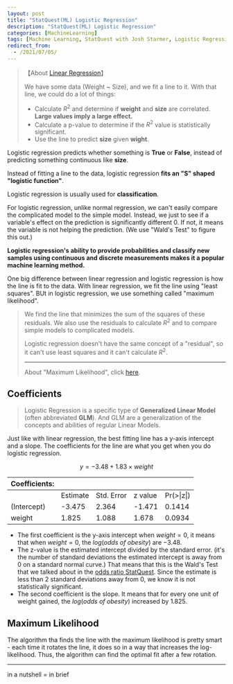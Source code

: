 ```yaml
---
layout: post
title: "StatQuest(ML) Logistic Regression"
description: "StatQuest(ML) Logistic Regression"
categories: [MachineLearning]
tags: [Machine Learning, StatQuest with Josh Starmer, Logistic Regression]
redirect_from:  
  - /2021/07/05/
---
```


<head>
    <script src="https://cdn.mathjax.org/mathjax/latest/MathJax.js?config=TeX-AMS-MML_HTMLorMML" type="text/javascript"></script>
    <script type="text/x-mathjax-config">
        MathJax.Hub.Config({
            tex2jax: {
            skipTags: ['script', 'noscript', 'style', 'textarea', 'pre'],
            inlineMath: [['$','$']]
            }
        });
    </script>
</head>

> 【About [Linear Regression](https://authurwhywait.github.io/blog/2021/06/20/ML04/)】
>
> We have some data (Weight ~ Size), and we fit a line to it. With that line, we could do a lot of things:
>
> - Calculate $R^2$ and determine if **weight** and **size** are correlated. **Large values imply a large effect.**
> - Calculate a p-value to determine if the $R^2$ value is statistically significant.
> - Use the line to predict **size** given **wight**.

Logistic regression predicts whether something is **True** or **False**, instead of predicting something continuous like **size**.

Instead of fitting a line to the data, logistic regression **fits an "S" shaped "logistic function"**.

Logistic regression is usually used for **classification**.

For logistic regression, unlike normal regression, we can't easily compare the complicated model to the simple model. Instead, we just to see if a variable's effect on the prediction is significantly different 0. If not, it means the variable is not helping the prediction. (We use "Wald's Test" to figure this out.)

**Logistic regression's ability to provide probabilities and classify new samples using continuous and discrete measurements makes it a popular machine learning method.**

One big difference between linear regression and logistic regression is how the line is fit to the data. With linear regression, we fit the line using "least squares". BUt in logistic regression, we use something called "maximum likelihood".

> We find the line that minimizes the sum of the squares of these residuals. We also use the residuals to calculate $R^2$ and to compare simple models to complicated models.
>
> Logistic regression doesn't have the same concept of a "residual", so it can't use least squares and it can't calculate $R^2$.
>
> ---
> About "Maximum Likelihood", click [here](##maximum-likelihood).

## Coefficients

> Logistic Regression is a specific type of **Generalized Linear Model** (often abbreviated **GLM**). And GLM are a generalization of the concepts and abilities of regular Linear Models.

Just like with linear regression, the best fitting line has a y-axis intercept and a slope. The coefficients for the line are what you get when you do logistic regression.

$$
y = -3.48 + 1.83 \times weight
$$

| Coefficients: |          |            |         |            |
| ------------- | -------- | ---------- | ------- | ---------- |
|               | Estimate | Std. Error | z value | Pr(>\|z\|) |
| (Intercept)   | -3.475   | 2.364      | -1.471  | 0.1414     |
| weight        | 1.825    | 1.088      | 1.678   | 0.0934     |

- The first coefficient is the y-axis intercept when $weight = 0$, it means that when $weight = 0$, the $log(odds\ of\ obesity)$ are $-3.48$.
- The z-value is the estimated intercept divided by the standard error. (it's the number of standard deviations the estimated intercept is away from 0 on a standard normal curve.) That means that this is the Wald's Test that we talked about in the [odds ratio StatQuest](https://authurwhywait.github.io/blog/2021/06/20/ML06/). Since the estimate is less than 2 standard deviations away from 0, we know it is not statistically significant.
- The second coefficient is the slope. It means that for every one unit of weight gained, the $log(odds\ of\ obesity)$ increased by 1.825.

## Maximum Likelihood

The algorithm tha finds the line with the maximum likelihood is pretty smart - each time it rotates the line, it does so in a way that increases the log-likelihood. Thus, the algorithm can find the optimal fit after a few rotation.

<!-- ## R-squared and p-value

todo: -->

---

in a nutshell = in brief
